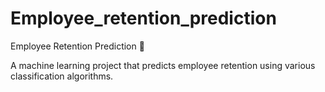 # Employee_retention_prediction
Employee Retention Prediction 🚀

A machine learning project that predicts employee retention using various classification algorithms.
